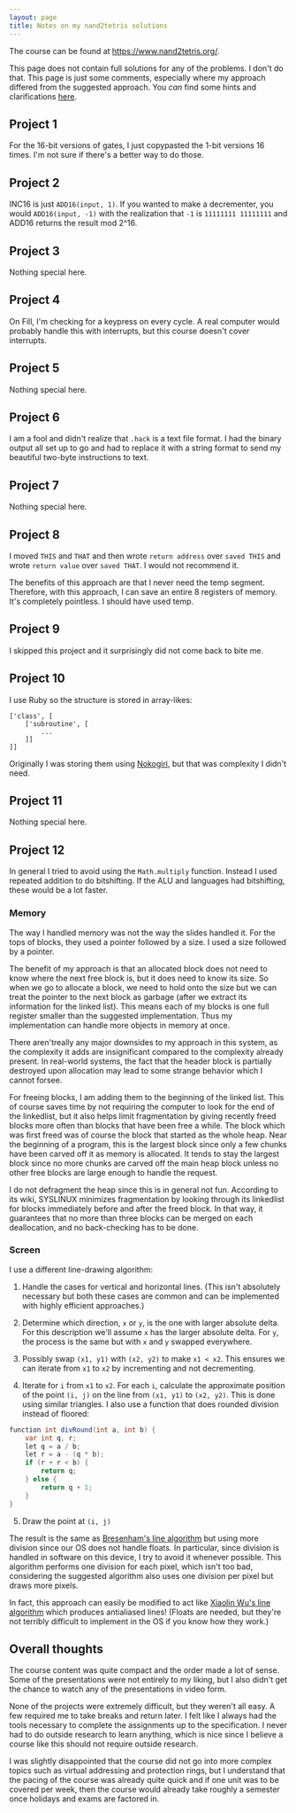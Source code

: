 ```yaml
---
layout: page
title: Notes on my nand2tetris solutions
---
```


The course can be found at <https://www.nand2tetris.org/>.

This page does not contain full solutions for any of the problems. I don't do that. This page is just some comments, especially where my approach differed from the suggested approach. You *can* find some hints and clarifications <a href="index">here</a>.

## Project 1
For the 16-bit versions of gates, I just copypasted the 1-bit versions 16 times. I'm not sure if there's a better way to do those.

## Project 2
INC16 is just `ADD16(input, 1)`. If you wanted to make a decrementer, you would `ADD16(input, -1)` with the realization that `-1` is `11111111 11111111` and ADD16 returns the result mod 2^16.

## Project 3
Nothing special here.

## Project 4
On Fill, I'm checking for a keypress on every cycle. A real computer would probably handle this with interrupts, but this course doesn't cover interrupts.

## Project 5
Nothing special here.

## Project 6
I am a fool and didn't realize that `.hack` is a text file format. I had the binary output all set up to go and had to replace it with a string format to send my beautiful two-byte instructions to text.

## Project 7
Nothing special here.

## Project 8
I moved `THIS` and `THAT` and then wrote `return address` over `saved THIS` and wrote `return value` over `saved THAT`. I would not recommend it.

The benefits of this approach are that I never need the temp segment. Therefore, with this approach, I can save an entire 8 registers of memory. It's completely pointless. I should have used temp.

## Project 9
I skipped this project and it surprisingly did not come back to bite me.

## Project 10
I use Ruby so the structure is stored in array-likes:
```
['class', [
    ['subroutine', [
        ...
    ]]
]]
```
Originally I was storing them using [Nokogiri](https://nokogiri.org/), but that was complexity I didn't need.

## Project 11
Nothing special here.

## Project 12
In general I tried to avoid using the `Math.multiply` function. Instead I used repeated addition to do bitshifting. If the ALU and languages had bitshifting, these would be a lot faster.

### Memory
The way I handled memory was not the way the slides handled it. For the tops of blocks, they used a pointer followed by a size. I used a size followed by a pointer.

The benefit of my approach is that an allocated block does not need to know where the next free block is, but it does need to know its size. So when we go to allocate a block, we need to hold onto the size but we can treat the pointer to the next block as garbage (after we extract its information for the linked list). This means each of my blocks is one full register smaller than the suggested implementation. Thus my implementation can handle more objects in memory at once.

There aren'treally any major downsides to my approach in this system, as the complexity it adds are insignificant compared to the complexity already present. In real-world systems, the fact that the header block is partially destroyed upon allocation may lead to some strange behavior which I cannot forsee.

For freeing blocks, I am adding them to the beginning of the linked list. This of course saves time by not requiring the computer to look for the end of the linkedlist, but it also helps limit fragmentation by giving recently freed blocks more often than blocks that have been free a while. The block which was first freed was of course the block that started as the whole heap. Near the beginning of a program, this is the largest block since only a few chunks have been carved off it as memory is allocated. It tends to stay the largest block since no more chunks are carved off the main heap block unless no other free blocks are large enough to handle the request.

I do not defragment the heap since this is in general not fun. According to its wiki, SYSLINUX minimizes fragmentation by looking through its linkedlist for blocks immediately before and after the freed block. In that way, it guarantees that no more than three blocks can be merged on each deallocation, and no back-checking has to be done.

### Screen
I use a different line-drawing algorithm:

1. Handle the cases for vertical and horizontal lines. (This isn't absolutely necessary but both these cases are common and can be implemented with highly efficient approaches.)

2. Determine which direction, `x` or `y`, is the one with larger absolute delta. For this description we'll assume `x` has the larger absolute delta. For `y`, the process is the same but with `x` and `y` swapped everywhere.

3. Possibly swap `(x1, y1)` with `(x2, y2)` to make `x1 < x2`. This ensures we can iterate from `x1` to `x2` by incrementing and not decrementing.

4. Iterate for `i` from `x1` to `x2`. For each `i`, calculate the approximate position of the point `(i, j)` on the line from `(x1, y1)` to `(x2, y2)`. This is done using similar triangles. I also use a function that does rounded division instead of floored:
```java
function int divRound(int a, int b) {
    var int q, r;
    let q = a / b;
    let r = a - (q * b);
    if (r + r < b) {
        return q;
    } else {
        return q + 1;
    }
}
```

5. Draw the point at `(i, j)`

The result is the same as [Bresenham's line algorithm](https://en.wikipedia.org/wiki/Bresenham%27s_line_algorithm) but using more division since our OS does not handle floats. In particular, since division is handled in software on this device, I try to avoid it whenever possible. This algorithm performs one division for each pixel, which isn't too bad, considering the suggested algorithm also uses one division per pixel but draws more pixels.

In fact, this approach can easily be modified to act like [Xiaolin Wu's line algorithm](https://en.wikipedia.org/wiki/Xiaolin_Wu%27s_line_algorithm) which produces antialiased lines! (Floats are needed, but they're not terribly difficult to implement in the OS if you know how they work.)

## Overall thoughts
The course content was quite compact and the order made a lot of sense. Some of the presentations were not entirely to my liking, but I also didn't get the chance to watch any of the presentations in video form.

None of the projects were extremely difficult, but they weren't all easy. A few required me to take breaks and return later. I felt like I always had the tools necessary to complete the assignments up to the specification. I never had to do outside research to learn anything, which is nice since I believe a course like this should not require outside research.

I was slightly disappointed that the course did not go into more complex topics such as virtual addressing and protection rings, but I understand that the pacing of the course was already quite quick and if one unit was to be covered per week, then the course would already take roughly a semester once holidays and exams are factored in.
